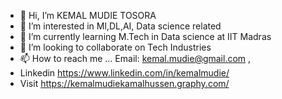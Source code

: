 - 👋 Hi, I’m KEMAL MUDIE TOSORA
- 👀 I’m interested in Ml,DL,AI, Data science related  
- 🌱 I’m currently learning M.Tech in Data science at IIT Madras
- 💞️ I’m looking to collaborate on Tech Industries 
- 📫 How to reach me ... Email: kemal.mudie@gmail.com ,
-   Linkedin https://www.linkedin.com/in/kemalmudie/
-   Visit https://kemalmudiekamalhussen.graphy.com/
<!---
KEMAL-MUDIE/KEMAL-MUDIE is a ✨ special ✨ repository because its `README.md` (this file) appears on your GitHub profile.
You can click the Preview link to take a look at your changes.
--->
